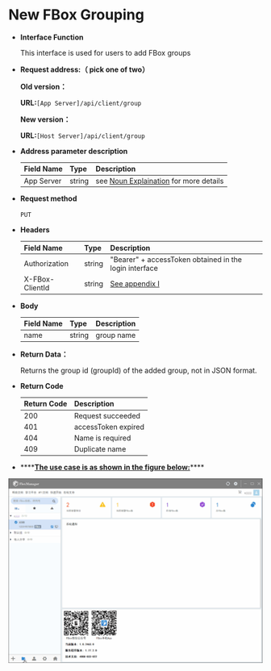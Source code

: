 # New FBox Grouping

* **Interface Function**

  This interface is used for users to add FBox groups

* **Request address:（ pick one of two）**

  **Old version：**

  **URL:**`[App Server]/api/client/group`

  **New version：**

  **URL:**`[Host Server]/api/client/group`

* **Address parameter description**

  | Field Name | Type | Description |
  | :--- | :--- | :--- |
  | App Server | string | see [Noun Explaination](https://app.gitbook.com/@upsilonauto/s/sdk-interface-and-http-interface/~/drafts/-Mj8wlgyy_R51z8IfQDt/http-document-1/login-interface/noun-explain-or-fbox-document) for more details |

* **Request method**

  `PUT`

* **Headers**

  | Field Name | Type | Description |
  | :--- | :--- | :--- |
  | Authorization | string | "Bearer" + accessToken obtained in the login interface |
  | X-FBox-ClientId | string | [See appendix I](https://app.gitbook.com/@upsilonauto/s/sdk-interface-and-http-interface/~/drafts/-Mj96b3PNyYjsgMj5D8Y/http-document-1/appendix/untitled) |

* **Body**

  | Field Name | Type | Description |
  | :--- | :--- | :--- |
  | name | string | group name |

* **Return Data：**

   Returns the group id \(groupId\) of the added group, not in JSON format.



* **Return Code**

  | Return Code | Description |
  | :--- | :--- |
  | 200 | Request succeeded |
  | 401 | accessToken expired |
  | 404 | Name is required |
  | 409 | Duplicate name |

* \*\*\*\*[**The use case is as shown in the figure below:**](https://docs.flexem.net/fbox/zh-cn/tutorials/Images/ApiDocs/AddBoxGroup.gif)\*\*\*\*

![](../../../../.gitbook/assets/image%20%2863%29.png)

